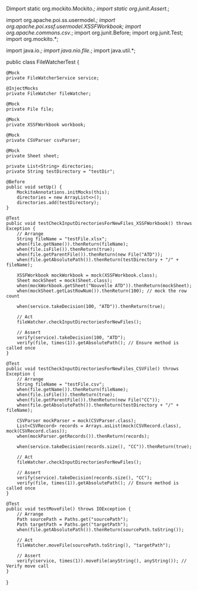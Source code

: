 Dimport static org.mockito.Mockito.*;
import static org.junit.Assert.*;

import org.apache.poi.ss.usermodel.*;
import org.apache.poi.xssf.usermodel.XSSFWorkbook;
import org.apache.commons.csv.*;
import org.junit.Before;
import org.junit.Test;
import org.mockito.*;

import java.io.*;
import java.nio.file.*;
import java.util.*;

public class FileWatcherTest {

    @Mock
    private FileWatcherService service;

    @InjectMocks
    private FileWatcher fileWatcher;

    @Mock
    private File file;

    @Mock
    private XSSFWorkbook workbook;

    @Mock
    private CSVParser csvParser;

    @Mock
    private Sheet sheet;

    private List<String> directories;
    private String testDirectory = "testDir";

    @Before
    public void setUp() {
        MockitoAnnotations.initMocks(this);
        directories = new ArrayList<>();
        directories.add(testDirectory);
    }

    @Test
    public void testCheckInputDirectoriesForNewFiles_XSSFWorkbook() throws Exception {
        // Arrange
        String fileName = "testFile.xlsx";
        when(file.getName()).thenReturn(fileName);
        when(file.isFile()).thenReturn(true);
        when(file.getParentFile()).thenReturn(new File("ATD"));
        when(file.getAbsolutePath()).thenReturn(testDirectory + "/" + fileName);

        XSSFWorkbook mockWorkbook = mock(XSSFWorkbook.class);
        Sheet mockSheet = mock(Sheet.class);
        when(mockWorkbook.getSheet("Nouvelle ATD")).thenReturn(mockSheet);
        when(mockSheet.getLastRowNum()).thenReturn(100); // mock the row count

        when(service.takeDecision(100, "ATD")).thenReturn(true);

        // Act
        fileWatcher.checkInputDirectoriesForNewFiles();

        // Assert
        verify(service).takeDecision(100, "ATD");
        verify(file, times(1)).getAbsolutePath(); // Ensure method is called once
    }

    @Test
    public void testCheckInputDirectoriesForNewFiles_CSVFile() throws Exception {
        // Arrange
        String fileName = "testFile.csv";
        when(file.getName()).thenReturn(fileName);
        when(file.isFile()).thenReturn(true);
        when(file.getParentFile()).thenReturn(new File("CC"));
        when(file.getAbsolutePath()).thenReturn(testDirectory + "/" + fileName);

        CSVParser mockParser = mock(CSVParser.class);
        List<CSVRecord> records = Arrays.asList(mock(CSVRecord.class), mock(CSVRecord.class));
        when(mockParser.getRecords()).thenReturn(records);

        when(service.takeDecision(records.size(), "CC")).thenReturn(true);

        // Act
        fileWatcher.checkInputDirectoriesForNewFiles();

        // Assert
        verify(service).takeDecision(records.size(), "CC");
        verify(file, times(1)).getAbsolutePath(); // Ensure method is called once
    }

    @Test
    public void testMoveFile() throws IOException {
        // Arrange
        Path sourcePath = Paths.get("sourcePath");
        Path targetPath = Paths.get("targetPath");
        when(file.getAbsolutePath()).thenReturn(sourcePath.toString());

        // Act
        fileWatcher.moveFile(sourcePath.toString(), "targetPath");

        // Assert
        verify(service, times(1)).moveFile(anyString(), anyString()); // Verify move call
    }
}

